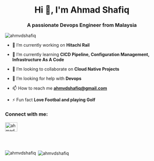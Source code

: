 <h1 align="center">Hi 👋, I'm Ahmad Shafiq</h1>
<h3 align="center">A passionate Devops Engineer from Malaysia</h3>

<p align="left"> <img src="https://komarev.com/ghpvc/?username=ahmvdshafiq&label=Profile%20views&color=0e75b6&style=flat" alt="ahmvdshafiq" /> </p>

- 🔭 I’m currently working on **Hitachi Rail**

- 🌱 I’m currently learning **CICD Pipeline, Configuration Management, Infrastructure As A Code**

- 👯 I’m looking to collaborate on **Cloud Native Projects**

- 🤝 I’m looking for help with **Devops**

- 📫 How to reach me **ahmvdshafiq@gmail.com**

- ⚡ Fun fact **Love Footbal and playing Golf**

<h3 align="left">Connect with me:</h3>
<p align="left">
<a href="https://www.linkedin.com/in/ahmvdshafiq/" target="blank"><img align="center" src="https://raw.githubusercontent.com/rahuldkjain/github-profile-readme-generator/master/src/images/icons/Social/linked-in-alt.svg" alt="ahmad shafiq" height="30" width="40" /></a>
</p>
<br>
<br>


<p><img align="left" src="https://github-readme-stats.vercel.app/api/top-langs?username=ahmvdshafiq&show_icons=true&locale=en&layout=compact" alt="ahmvdshafiq" /></p>

<p>&nbsp;<img align="center" src="https://github-readme-stats.vercel.app/api?username=ahmvdshafiq&show_icons=true&locale=en" alt="ahmvdshafiq" /></p>
